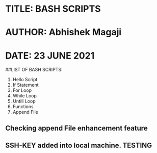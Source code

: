 # TITLE: BASH SCRIPTS
# AUTHOR: Abhishek Magaji
# DATE: 23 JUNE 2021


##LIST OF BASH SCRIPTS:

1. Hello Script
2. If Statement
3. For Loop
4. While Loop
5. Untill Loop
6. Functions
7. Append File 

## Checking append File enhancement feature
## SSH-KEY added into local machine. TESTING 
